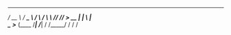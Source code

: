   ____   _________    ____   ____  
_/ __ \ / ___\__  \  /    \ /    \ 
\  ___// /_/  > __ \|   |  \   |  \
 \___  >___  (____  /___|  /___|  /
     \/_____/     \/     \/     \/
